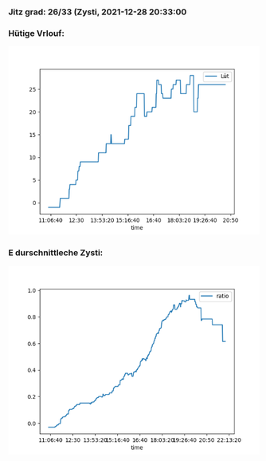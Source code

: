 ### Jitz grad: 26/33 (Zysti, 2021-12-28 20:33:00

### Hütige Vrlouf:
![Graph](Today.png)

### E durschnittleche Zysti:
![Graph](Zysti.png)
